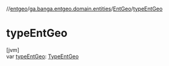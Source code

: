 //[entgeo](../../../index.md)/[ga.banga.entgeo.domain.entities](../index.md)/[EntGeo](index.md)/[typeEntGeo](type-ent-geo.md)

# typeEntGeo

[jvm]\
var [typeEntGeo](type-ent-geo.md): [TypeEntGeo](../-type-ent-geo/index.md)
